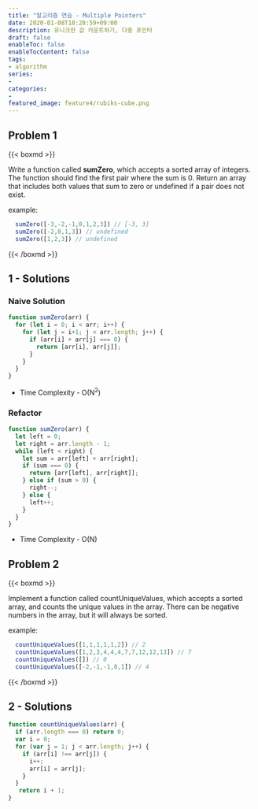 ```yaml
---
title: "알고리즘 연습 - Multiple Pointers"
date: 2020-01-08T18:28:59+09:00
description: 유니크한 값 카운트하기, 다중 포인터
draft: false
enableToc: false
enableTocContent: false
tags:
- algorithm
series:
-
categories:
-
featured_image: feature4/rubiks-cube.png
---
```


## Problem 1

{{< boxmd >}}

Write a function called **sumZero**, which accepts a sorted array of integers. The function should find the first pair where the sum is 0. Return an array that includes both values that sum to zero or undefined if a pair does not exist.

example:

```javascript
  sumZero([-3,-2,-1,0,1,2,3]) // [-3, 3]
  sumZero([-2,0,1,3]) // undefined
  sumZero([1,2,3]) // undefined
```

{{< /boxmd >}}

## 1 - Solutions

### Naive Solution

```javascript
function sumZero(arr) {
  for (let i = 0; i < arr; i++) {
    for (let j = i+1; j < arr.length; j++) {
      if (arr[i] + arr[j] === 0) {
        return [arr[i], arr[j]];
      }
    }
  }
}
```

- Time Complexity - O(N<sup>2</sup>)

### Refactor

```javascript
function sumZero(arr) {
  let left = 0;
  let right = arr.length - 1;
  while (left < right) {
    let sum = arr[left] + arr[right];
    if (sum === 0) {
      return [arr[left], arr[right]];
    } else if (sum > 0) {
      right--;
    } else {
      left++;
    }
  }
}
```

- Time Complexity - O(N)

## Problem 2

{{< boxmd >}}

Implement a function called countUniqueValues, which accepts a sorted array, and counts the unique values in the array. There can be negative numbers in the array, but it will always be sorted.

example:

```javascript
  countUniqueValues([1,1,1,1,1,2]) // 2
  countUniqueValues([1,2,3,4,4,4,7,7,12,12,13]) // 7
  countUniqueValues([]) // 0
  countUniqueValues([-2,-1,-1,0,1]) // 4
```

{{< /boxmd >}}

## 2 - Solutions

```javascript
function countUniqueValues(arr) {
  if (arr.length === 0) return 0;
  var i = 0;
  for (var j = 1; j < arr.length; j++) {
    if (arr[i] !== arr[j]) {
      i++;
      arr[i] = arr[j];
    }
  }
   return i + 1;
}
```